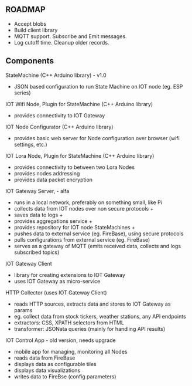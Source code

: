 ## ROADMAP

- Accept blobs
- Build client library
- MQTT support. Subscribe and Emit messages.
- Log cutoff time. Cleanup older records.

## Components

StateMachine (C++ Arduino library) - v1.0

- JSON based configuration to run State Machine on IOT node (eg. ESP series)

IOT Wifi Node, Plugin for StateMachine (C++ Arduino library)

- provides connectivity to IOT Gateway

IOT Node Configurator (C++ Arduino library)

- provides basic web server for Node configuration over browser (wifi settings, etc.)

IOT Lora Node, Plugin for StateMachine (C++ Arduino library)

- provides connectivity to between two Lora Nodes
- provides nodes addressing
- provides data packet encryption

IOT Gateway Server, - alfa

- runs in a local network, preferably on something small, like Pi
- collects data from IOT nodes over non secure protocols +
- saves data to logs +
- provides aggregations service +
- provides repository for IOT node StateMachines +
- pushes data to external service (eg. FireBase), using secure protocols
- pulls configurations from external service (eg. FireBase)
- serves as a gateway of MQTT (emits received data, collects and logs subscribed topics)

IOT Gateway Client

- library for creating extensions to IOT Gateway
- uses IOT Gateway as micro-service

HTTP Collector (uses IOT Gateway Client)

- reads HTTP sources, extracts data and stores to IOT Gateway as params
- eg. collect data from stock tickers, weather stations, any API endpoints
- extractors: CSS, XPATH selectors from HTML
- transformer: JSONata queries (mainly for handling API results)

IOT Control App - old version, needs upgrade

- mobile app for managing, monitoring all Nodes
- reads data from FireBase
- displays data as configurable tiles
- displays data visualizations
- writes data to FireBse (config parameters)
